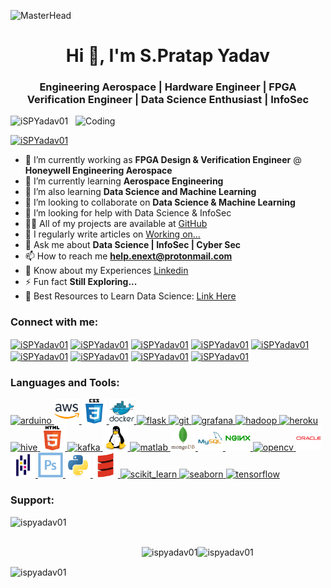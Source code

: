 ![MasterHead](https://connect-assets.prosple.com/cdn/ff/qfmywmPsyalNokaR8bDeiIt_-D89bEuUASiMJfffIAU/1586153400/public/2020-04/banner-honeywell-1786x642-2020.jpg)
<h1 align="center">Hi 👋, I'm S.Pratap Yadav</h1>
<h3 align="center">Engineering Aerospace | Hardware Engineer | FPGA Verification Engineer | Data Science Enthusiast | InfoSec</h3>
<img align="right" alt="Coding" width="400" src="https://intellipaat.com/mediaFiles/2015/11/e42cce_756b090fe40548eda9148fd5599980bb_mv2.gif">
<p align="left"> <img src="https://komarev.com/ghpvc/?username=ispyadav01&label=Profile%20views&color=0e75b6&style=flat" alt="iSPYadav01" /> </p>
<!--
<p align="left"> <a href="https://github.com/ryo-ma/github-profile-trophy"><img src="https://github-profile-trophy.vercel.app/?username=ispyadav01" alt="iSPYadav01" /></a> </p> -->

<p align="left"> <a href="https://twitter.com/iSPYadav01" target="blank"><img src="https://img.shields.io/twitter/follow/iSPYadav01?logo=twitter&style=for-the-badge" alt="iSPYadav01" /></a> </p>

- 🔭 I’m currently working as **FPGA Design & Verification Engineer** @ **Honeywell Engineering Aerospace**
- 🌱 I’m currently learning **Aerospace Engineering**
- 🌱 I’m also learning **Data Science and Machine Learning**
- 👯 I’m looking to collaborate on **Data Science & Machine Learning**
- 🤝 I’m looking for help with Data Science & InfoSec
- 👨‍💻 All of my projects are available at [GitHub](https://github.com/iSPYadav01?tab=repositories)
- 📝 I regularly write articles on [Working on...](https://medium.com/)
- 💬 Ask me about **Data Science | InfoSec | Cyber Sec**
- 📫 How to reach me **help.enext@protonmail.com**
- 📄 Know about my Experiences [Linkedin](https://www.linkedin.com/in/surendra-pratap-yadav-13456895)
- ⚡ Fun fact **Still Exploring...**
- 📄 Best Resources to Learn Data Science: [Link Here](https://github.com/iSPYadav01/Resources-to-Learn-Data-Science)

<h3 align="left">Connect with me:</h3>
<p align="left">
<a href="https://twitter.com/iSPYadav01" target="blank"><img align="center" src="https://raw.githubusercontent.com/rahuldkjain/github-profile-readme-generator/master/src/images/icons/Social/twitter.svg" alt="iSPYadav01" height="30" width="40" /></a>
<a href="https://www.linkedin.com/in/surendra-pratap-yadav-13456895" target="blank"><img align="center" src="https://raw.githubusercontent.com/rahuldkjain/github-profile-readme-generator/master/src/images/icons/Social/linked-in-alt.svg" alt="iSPYadav01" height="30" width="40" /></a>
<a href="https://www.youtube.com/c/ispyadav01](https://www.youtube.com/channel/UCrWnI0cobDxrE9SjZTPPAxw" target="blank"><img align="center" src="https://raw.githubusercontent.com/rahuldkjain/github-profile-readme-generator/master/src/images/icons/Social/youtube.svg" alt="iSPYadav01" height="30" width="40" /></a>
<a href="https://kaggle.com/iSPYadav01" target="blank"><img align="center" src="https://raw.githubusercontent.com/rahuldkjain/github-profile-readme-generator/master/src/images/icons/Social/kaggle.svg" alt="iSPYadav01" height="30" width="40" /></a>
<a href="https://stackoverflow.com/users/ispyadav01" target="blank"><img align="center" src="https://raw.githubusercontent.com/rahuldkjain/github-profile-readme-generator/master/src/images/icons/Social/stack-overflow.svg" alt="iSPYadav01" height="30" width="40" /></a>
<a href="https://instagram.com/ispyadav01" target="blank"><img align="center" src="https://raw.githubusercontent.com/rahuldkjain/github-profile-readme-generator/master/src/images/icons/Social/instagram.svg" alt="iSPYadav01" height="30" width="40" /></a>
<a href="https://www.hackerrank.com/ispyadav01" target="blank"><img align="center" src="https://raw.githubusercontent.com/rahuldkjain/github-profile-readme-generator/master/src/images/icons/Social/hackerrank.svg" alt="iSPYadav01" height="30" width="40" /></a>
<a href="https://www.hackerearth.com/ispyadav01" target="blank"><img align="center" src="https://raw.githubusercontent.com/rahuldkjain/github-profile-readme-generator/master/src/images/icons/Social/hackerearth.svg" alt="iSPYadav01" height="30" width="40" /></a>
<a href="https://auth.geeksforgeeks.org/user/ispyadav01" target="blank"><img align="center" src="https://raw.githubusercontent.com/rahuldkjain/github-profile-readme-generator/master/src/images/icons/Social/geeks-for-geeks.svg" alt="iSPYadav01" height="30" width="40" /></a>
</p>

<h3 align="left">Languages and Tools:</h3>
<p align="left"> <a href="https://www.arduino.cc/" target="_blank" rel="noreferrer"> <img src="https://cdn.worldvectorlogo.com/logos/arduino-1.svg" alt="arduino" width="40" height="40"/> </a> <a href="https://aws.amazon.com" target="_blank" rel="noreferrer"> <img src="https://raw.githubusercontent.com/devicons/devicon/master/icons/amazonwebservices/amazonwebservices-original-wordmark.svg" alt="aws" width="40" height="40"/> </a> <a href="https://www.w3schools.com/css/" target="_blank" rel="noreferrer"> <img src="https://raw.githubusercontent.com/devicons/devicon/master/icons/css3/css3-original-wordmark.svg" alt="css3" width="40" height="40"/> </a> <a href="https://www.docker.com/" target="_blank" rel="noreferrer"> <img src="https://raw.githubusercontent.com/devicons/devicon/master/icons/docker/docker-original-wordmark.svg" alt="docker" width="40" height="40"/> </a> <a href="https://flask.palletsprojects.com/" target="_blank" rel="noreferrer"> <img src="https://www.vectorlogo.zone/logos/pocoo_flask/pocoo_flask-icon.svg" alt="flask" width="40" height="40"/> </a> <a href="https://git-scm.com/" target="_blank" rel="noreferrer"> <img src="https://www.vectorlogo.zone/logos/git-scm/git-scm-icon.svg" alt="git" width="40" height="40"/> </a> <a href="https://grafana.com" target="_blank" rel="noreferrer"> <img src="https://www.vectorlogo.zone/logos/grafana/grafana-icon.svg" alt="grafana" width="40" height="40"/> </a> <a href="https://hadoop.apache.org/" target="_blank" rel="noreferrer"> <img src="https://www.vectorlogo.zone/logos/apache_hadoop/apache_hadoop-icon.svg" alt="hadoop" width="40" height="40"/> </a> <a href="https://heroku.com" target="_blank" rel="noreferrer"> <img src="https://www.vectorlogo.zone/logos/heroku/heroku-icon.svg" alt="heroku" width="40" height="40"/> </a> <a href="https://hive.apache.org/" target="_blank" rel="noreferrer"> <img src="https://www.vectorlogo.zone/logos/apache_hive/apache_hive-icon.svg" alt="hive" width="40" height="40"/> </a> <a href="https://www.w3.org/html/" target="_blank" rel="noreferrer"> <img src="https://raw.githubusercontent.com/devicons/devicon/master/icons/html5/html5-original-wordmark.svg" alt="html5" width="40" height="40"/> </a> <a href="https://kafka.apache.org/" target="_blank" rel="noreferrer"> <img src="https://www.vectorlogo.zone/logos/apache_kafka/apache_kafka-icon.svg" alt="kafka" width="40" height="40"/> </a> <a href="https://www.linux.org/" target="_blank" rel="noreferrer"> <img src="https://raw.githubusercontent.com/devicons/devicon/master/icons/linux/linux-original.svg" alt="linux" width="40" height="40"/> </a> <a href="https://www.mathworks.com/" target="_blank" rel="noreferrer"> <img src="https://upload.wikimedia.org/wikipedia/commons/2/21/Matlab_Logo.png" alt="matlab" width="40" height="40"/> </a> <a href="https://www.mongodb.com/" target="_blank" rel="noreferrer"> <img src="https://raw.githubusercontent.com/devicons/devicon/master/icons/mongodb/mongodb-original-wordmark.svg" alt="mongodb" width="40" height="40"/> </a> <a href="https://www.mysql.com/" target="_blank" rel="noreferrer"> <img src="https://raw.githubusercontent.com/devicons/devicon/master/icons/mysql/mysql-original-wordmark.svg" alt="mysql" width="40" height="40"/> </a> <a href="https://www.nginx.com" target="_blank" rel="noreferrer"> <img src="https://raw.githubusercontent.com/devicons/devicon/master/icons/nginx/nginx-original.svg" alt="nginx" width="40" height="40"/> </a> <a href="https://opencv.org/" target="_blank" rel="noreferrer"> <img src="https://www.vectorlogo.zone/logos/opencv/opencv-icon.svg" alt="opencv" width="40" height="40"/> </a> <a href="https://www.oracle.com/" target="_blank" rel="noreferrer"> <img src="https://raw.githubusercontent.com/devicons/devicon/master/icons/oracle/oracle-original.svg" alt="oracle" width="40" height="40"/> </a> <a href="https://pandas.pydata.org/" target="_blank" rel="noreferrer"> <img src="https://raw.githubusercontent.com/devicons/devicon/2ae2a900d2f041da66e950e4d48052658d850630/icons/pandas/pandas-original.svg" alt="pandas" width="40" height="40"/> </a> <a href="https://www.photoshop.com/en" target="_blank" rel="noreferrer"> <img src="https://raw.githubusercontent.com/devicons/devicon/master/icons/photoshop/photoshop-line.svg" alt="photoshop" width="40" height="40"/> </a> <a href="https://www.python.org" target="_blank" rel="noreferrer"> <img src="https://raw.githubusercontent.com/devicons/devicon/master/icons/python/python-original.svg" alt="python" width="40" height="40"/> </a> <a href="https://www.scala-lang.org" target="_blank" rel="noreferrer"> <img src="https://raw.githubusercontent.com/devicons/devicon/master/icons/scala/scala-original.svg" alt="scala" width="40" height="40"/> </a> <a href="https://scikit-learn.org/" target="_blank" rel="noreferrer"> <img src="https://upload.wikimedia.org/wikipedia/commons/0/05/Scikit_learn_logo_small.svg" alt="scikit_learn" width="40" height="40"/> </a> <a href="https://seaborn.pydata.org/" target="_blank" rel="noreferrer"> <img src="https://seaborn.pydata.org/_images/logo-mark-lightbg.svg" alt="seaborn" width="40" height="40"/> </a> <a href="https://www.tensorflow.org" target="_blank" rel="noreferrer"> <img src="https://www.vectorlogo.zone/logos/tensorflow/tensorflow-icon.svg" alt="tensorflow" width="40" height="40"/> </a> </p>

<h3 align="left">Support:</h3> 
<p><a href="https://www.buymeacoffee.com/ispyadav01"> <img align="left" src="https://cdn.buymeacoffee.com/buttons/v2/default-yellow.png" height="50" width="210" alt="ispyadav01" /></a></p><br><br> 
<p><img align="left" src="https://github-readme-stats.vercel.app/api/top-langs?username=ispyadav01&show_icons=true&locale=en&layout=compact" alt="ispyadav01" /></p>

<p>&nbsp;<img align="left" src="https://github-readme-stats.vercel.app/api?username=ispyadav01&show_icons=true&locale=en" alt="ispyadav01" /></p>
<p><img align="center" src="https://github-readme-streak-stats.herokuapp.com/?user=ispyadav01&" alt="ispyadav01" /></p>

  
